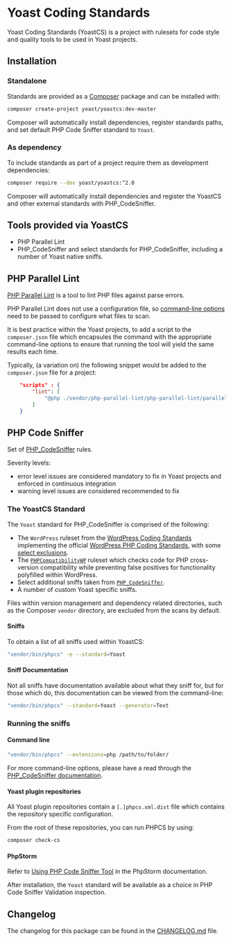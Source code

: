 # Yoast Coding Standards

Yoast Coding Standards (YoastCS) is a project with rulesets for code style and quality tools to be used in Yoast projects.

## Installation

### Standalone

Standards are provided as a [Composer](https://getcomposer.org/) package and can be installed with:

```bash
composer create-project yoast/yoastcs:dev-master
```

Composer will automatically install dependencies, register standards paths, and set default PHP Code Sniffer standard to `Yoast`.

### As dependency

To include standards as part of a project require them as development dependencies:

```bash
composer require --dev yoast/yoastcs:^2.0
```

Composer will automatically install dependencies and register the YoastCS and other external standards with PHP_CodeSniffer.

## Tools provided via YoastCS

* PHP Parallel Lint
* PHP_CodeSniffer and select standards for PHP_CodeSniffer, including a number of Yoast native sniffs.


## PHP Parallel Lint

[PHP Parallel Lint](https://github.com/php-parallel-lint/PHP-Parallel-Lint/) is a tool to lint PHP files against parse errors.

PHP Parallel Lint does not use a configuration file, so [command-line options](https://github.com/php-parallel-lint/PHP-Parallel-Lint/#command-line-options) need to be passed to configure what files to scan.

It is best practice within the Yoast projects, to add a script to the `composer.json` file which encapsules the command with the appropriate command-line options to ensure that running the tool will yield the same results each time.

Typically, (a variation on) the following snippet would be added to the `composer.json` file for a project:
```json
    "scripts" : {
        "lint": [
            "@php ./vendor/php-parallel-lint/php-parallel-lint/parallel-lint . -e php --exclude vendor --exclude .git"
        ]
    }
```


## PHP Code Sniffer

Set of [PHP_CodeSniffer](https://github.com/squizlabs/PHP_CodeSniffer) rules.

Severity levels:

 - error level issues are considered mandatory to fix in Yoast projects and enforced in continuous integration
 - warning level issues are considered recommended to fix

### The YoastCS Standard

The `Yoast` standard for PHP_CodeSniffer is comprised of the following:
* The `WordPress` ruleset from the [WordPress Coding Standards](https://github.com/WordPress/WordPress-Coding-Standards) implementing the official [WordPress PHP Coding Standards](https://make.wordpress.org/core/handbook/coding-standards/php/), with some [select exclusions](https://github.com/Yoast/yoastcs/blob/develop/Yoast/ruleset.xml#L29-L75).
* The [`PHPCompatibilityWP`](https://github.com/PHPCompatibility/PHPCompatibilityWP) ruleset which checks code for PHP cross-version compatibility while preventing false positives for functionality polyfilled within WordPress.
* Select additional sniffs taken from [`PHP_CodeSniffer`](https://github.com/squizlabs/PHP_CodeSniffer).
* A number of custom Yoast specific sniffs.

Files within version management and dependency related directories, such as the Composer `vendor` directory, are excluded from the scans by default.

#### Sniffs

To obtain a list of all sniffs used within YoastCS:
```bash
"vendor/bin/phpcs" -e --standard=Yoast
```

#### Sniff Documentation

Not all sniffs have documentation available about what they sniff for, but for those which do, this documentation can be viewed from the command-line:
```bash
"vendor/bin/phpcs" --standard=Yoast --generator=Text
```

### Running the sniffs

#### Command line

```bash
"vendor/bin/phpcs" --extensions=php /path/to/folder/
```

For more command-line options, please have a read through the [PHP_CodeSniffer documentation](https://github.com/squizlabs/PHP_CodeSniffer/wiki/Usage).

#### Yoast plugin repositories

All Yoast plugin repositories contain a `[.]phpcs.xml.dist` file which contains the repository specific configuration.

From the root of these repositories, you can run PHPCS by using:
```bash
composer check-cs
```

#### PhpStorm

Refer to [Using PHP Code Sniffer Tool](https://www.jetbrains.com/phpstorm/help/using-php-code-sniffer-tool.html) in the PhpStorm documentation.

After installation, the `Yoast` standard will be available as a choice in PHP Code Sniffer Validation inspection.

## Changelog

The changelog for this package can be found in the [CHANGELOG.md](https://github.com/Yoast/yoastcs/blob/develop/CHANGELOG.md) file.
